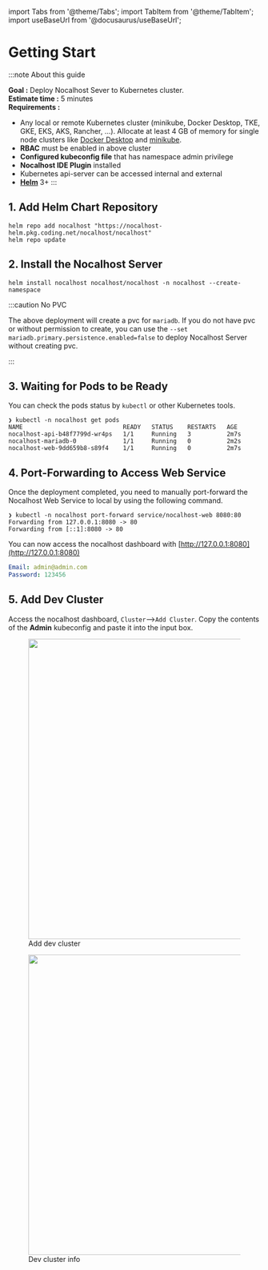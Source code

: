 import Tabs from '@theme/Tabs';
import TabItem from '@theme/TabItem';
import useBaseUrl from '@docusaurus/useBaseUrl';

# Getting Start

:::note About this guide

**Goal :** Deploy Nocalhost Sever to Kubernetes cluster. <br />
**Estimate time :** 5 minutes <br />
**Requirements :**
- Any local or remote Kubernetes cluster (minikube, Docker Desktop, TKE, GKE, EKS, AKS, Rancher, ...). Allocate at least 4 GB of memory for single node clusters like [Docker Desktop](https://docs.docker.com/docker-for-mac/kubernetes/) and [minikube](https://minikube.sigs.k8s.io/docs/start/).
- **RBAC** must be enabled in above cluster
- **Configured kubeconfig file** that has namespace admin privilege
- **Nocalhost IDE Plugin** installed
- Kubernetes api-server can be accessed internal and external
- **[Helm](https://helm.sh/docs/intro/install/)** 3+
:::


## 1. Add Helm Chart Repository

```console
helm repo add nocalhost "https://nocalhost-helm.pkg.coding.net/nocalhost/nocalhost"
helm repo update
```

## 2. Install the Nocalhost Server

```console
helm install nocalhost nocalhost/nocalhost -n nocalhost --create-namespace
```

:::caution No PVC

The above deployment will create a pvc for `mariadb`. If you do not have pvc or without permission to create, you can use the `--set mariadb.primary.persistence.enabled=false` to deploy Nocalhost Server without creating pvc.

:::

## 3. Waiting for Pods to be Ready

You can check the pods status by `kubectl` or other Kubernetes tools.  

```console
❯ kubectl -n nocalhost get pods
NAME                            READY   STATUS    RESTARTS   AGE
nocalhost-api-b48f7799d-wr4ps   1/1     Running   3          2m7s
nocalhost-mariadb-0             1/1     Running   0          2m2s
nocalhost-web-9dd659b8-s89f4    1/1     Running   0          2m7s
```

## 4. Port-Forwarding to Access Web Service

Once the deployment completed, you need to manually port-forward the Nocalhost Web Service to local by using the following command.  
```console
❯ kubectl -n nocalhost port-forward service/nocalhost-web 8080:80
Forwarding from 127.0.0.1:8080 -> 80
Forwarding from [::1]:8080 -> 80
```

You can now access the nocalhost dashboard with [http://127.0.0.1:8080](http://127.0.0.1:8080)

```yaml title="Default username and password to access web service"
Email: admin@admin.com
Password: 123456
```

## 5. Add Dev Cluster
Access the nocalhost dashboard, `Cluster`-->`Add Cluster`. Copy the contents of the **Admin** kubeconfig and paste it into the input box.  

<figure className="img-frame">
  <img className="gif-img" src={useBaseUrl('/img/server/add_cluster.png')} width="600"/>
  <figcaption>Add dev cluster</figcaption>
</figure>

<figure className="img-frame">
  <img className="gif-img" src={useBaseUrl('/img/server/dev_cluster.png')} width="600"/>
  <figcaption>Dev cluster info</figcaption>
</figure>